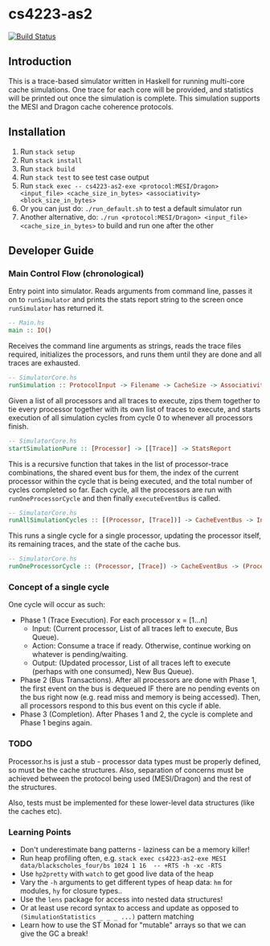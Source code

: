 # cs4223-as2

[![Build Status](https://travis-ci.org/frizensami/cs4223-as2.svg?branch=master)](https://travis-ci.org/frizensami/cs4223-as2)

## Introduction
This is a trace-based simulator written in Haskell for running multi-core cache simulations. One trace for each core will be provided, and statistics will be printed out once the simulation is complete. This simulation supports the MESI and Dragon cache coherence protocols. 

## Installation
1. Run `stack setup`
2. Run `stack install`
3. Run `stack build`
4. Run `stack test` to see test case output
5. Run `stack exec -- cs4223-as2-exe <protocol:MESI/Dragon> <input_file> <cache_size_in_bytes> <associativity> <block_size_in_bytes>`
6. Or you can just do: `./run_default.sh` to test a default simulator run
7. Another alternative, do: `./run <protocol:MESI/Dragon> <input_file> <cache_size_in_bytes>` to build and run one after the other


## Developer Guide
### Main Control Flow (chronological)
Entry point into simulator. Reads arguments from command line, passes it on to `runSimulator` and prints the stats report string to the screen once `runSimulator` has returned it. <br>
```haskell
-- Main.hs
main :: IO()
```

Receives the command line arguments as strings, reads the trace files required, initializes the processors, and runs them until they are done and all traces are exhausted.
```haskell
-- SimulatorCore.hs
runSimulation :: ProtocolInput -> Filename -> CacheSize -> Associativity -> BlockSize -> IO String
```

Given a list of all processors and all traces to execute, zips them together to tie every processor together with its own list of traces to execute, and starts execution of all simulation cycles from cycle 0 to whenever all processors finish.
```haskell
-- SimulatorCore.hs
startSimulationPure :: [Processor] -> [[Trace]] -> StatsReport
```

This is a recursive function that takes in the list of processor-trace combinations, the shared event bus for them, the index of the current processor within the cycle that is being executed, and the total number of cycles completed so far. Each cycle, all the processors are run with `runOneProcessorCycle` and then finally `executeEventBus` is called.
```haskell
-- SimulatorCore.hs
runAllSimulationCycles :: [(Processor, [Trace])] -> CacheEventBus -> Int -> Int -> StatsReport
```

This runs a single cycle for a single processor, updating the processor itself, its remaining traces, and the state of the cache bus.
```haskell
-- SimulatorCore.hs
runOneProcessorCycle :: (Processor, [Trace]) -> CacheEventBus -> (Processor, [Trace], CacheEventBus)
```

### Concept of a single cycle
One cycle will occur as such:
- Phase 1 (Trace Execution). For each processor x = [1...n]
    - Input:  (Current processor, List of all traces left to execute, Bus Queue). 
    - Action: Consume a trace if ready. Otherwise, continue working on whatever is pending/waiting.
    - Output: (Updated processor, List of all traces left to execute (perhaps with one consumed), New Bus Queue).
- Phase 2 (Bus Transactions). After all processors are done with Phase 1, the first event on the bus is dequeued IF there are no pending events on the bus right now (e.g. read miss and memory is being accessed). Then, all processors respond to this bus event on this cycle if able.
- Phase 3 (Completion). After Phases 1 and 2, the cycle is complete and Phase 1 begins again.

### TODO
Processor.hs is just a stub - processor data types must be properly defined, so must be the cache structures. Also, separation of concerns must be achieved between the protocol being used (MESI/Dragon) and the rest of the structures. 

Also, tests must be implemented for these lower-level data structures (like the caches etc).


### Learning Points
- Don't underestimate bang patterns - laziness can be a memory killer!
- Run heap profiling often, e.g. `stack exec cs4223-as2-exe MESI data/blackscholes_four/bs 1024 1 16  -- +RTS -h -xc -RTS`
- Use `hp2pretty` with `watch` to get good live data of the heap
- Vary the `-h` arguments to get different types of heap data: `hm` for modules, `hy` for closure types..
- Use the `lens` package for access into nested data structures!
- Or at least use record syntax to access and update as opposed to `(SimulationStatistics _ _ _ ...)` pattern matching
- Learn how to use the ST Monad for "mutable" arrays so that we can give the GC a break!